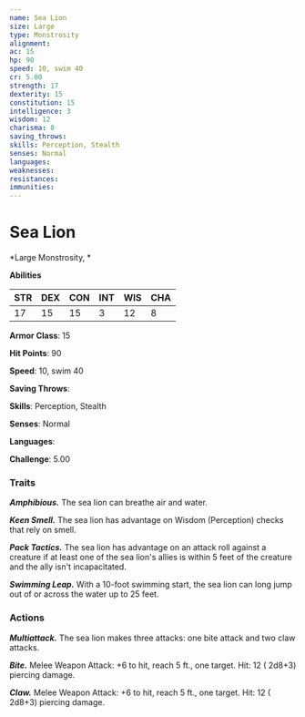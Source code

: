 ```yaml
---
name: Sea Lion
size: Large
type: Monstrosity
alignment: 
ac: 15
hp: 90
speed: 10, swim 40
cr: 5.00
strength: 17
dexterity: 15
constitution: 15
intelligence: 3
wisdom: 12
charisma: 8
saving_throws: 
skills: Perception, Stealth
senses: Normal
languages: 
weaknesses:
resistances:
immunities:
---
```


# Sea Lion

*Large Monstrosity, *

**Abilities**

| STR | DEX | CON | INT | WIS | CHA |
| --- | --- | --- | --- | --- | --- |
| 17 | 15 | 15 | 3 | 12 | 8 |

**Armor Class**: 15

**Hit Points**: 90

**Speed**: 10, swim 40

**Saving Throws**: 

**Skills**: Perception, Stealth

**Senses**: Normal

**Languages**: 

**Challenge**: 5.00


### Traits
***Amphibious.*** The sea lion can breathe air and water.

***Keen Smell.*** The sea lion has advantage on Wisdom (Perception) checks that rely on smell.

***Pack Tactics.*** The sea lion has advantage on an attack roll against a creature if at least one of the sea lion's allies is within 5 feet of the creature and the ally isn't incapacitated.

***Swimming Leap.*** With a 10-foot swimming start, the sea lion can long jump out of or across the water up to 25 feet.


### Actions
***Multiattack.*** The sea lion makes three attacks: one bite attack and two claw attacks.

***Bite.*** Melee Weapon Attack:  +6 to hit, reach 5 ft., one target. Hit: 12 ( 2d8+3) piercing damage.

***Claw.*** Melee Weapon Attack:  +6 to hit, reach 5 ft., one target. Hit: 12 ( 2d8+3) piercing damage.

